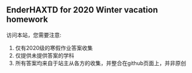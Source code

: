 ## EnderHAXTD  for 2020 Winter vacation homework 
访问本站，您需要注意:
1.  仅有2020级的寒假作业答案收集
2.  仅提供未提供答案的学科
3.  所有答案均来自于站主从各方的收集，并整合在github页面上，并非原创
